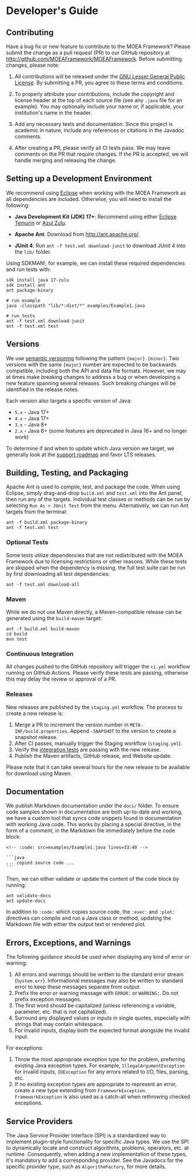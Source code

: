 # Developer's Guide

## Contributing

Have a bug fix or new feature to contribute to the MOEA Framework?  Please submit the change as a pull request (PR) to
our GitHub repository at http://github.com/MOEAFramework/MOEAFramework.  Before submitting changes, please note:

1. All contributions will be released under the [GNU Lesser General Public License](../META-INF/LGPL-LICENSE).  By
   submitting a PR, you agree to these terms and conditions.
   
2. To properly attribute your contributions, include the copyright and license header at the top of each source file
   (see any `.java` file for an example).  You may optionally include your name or, if applicable, your institution's
   name in the header.

3. Add any necessary tests and documentation.  Since this project is academic in nature, include any references or
   citations in the Javadoc comments.
   
4. After creating a PR, please verify all CI tests pass.  We may leave comments on the PR that require changes.  If the
   PR is accepted, we will handle merging and releasing the change.

## Setting up a Development Environment

We recommend using [Eclipse](http://eclipse.org/) when working with the MOEA Framework as all dependencies are included.
Otherwise, you will need to install the following:

* **Java Development Kit (JDK) 17+**: Recommend using either [Eclipse Temurin](https://adoptium.net/) or
  [Azul Zulu](https://www.azul.com/downloads/?package=jdk).

* **Apache Ant**: Download from http://ant.apache.org/.

* **JUnit 4**: Run `ant -f test.xml download-junit` to download JUnit 4 into the `lib/` folder.

Using SDKMAN!, for example, we can install these required dependencies and run tests with:

```
sdk install java 17-zulu
sdk install ant
ant package-binary

# run example
java -classpath "lib/*:dist/*" examples/Example1.java

# run tests
ant -f test.xml download-junit
ant -f test.xml test
```

## Versions

We use [semantic versioning](https://semver.org/) following the pattern `{major}.{minor}`.  Two versions with the
same `{major}` number are expected to be backwards compatible, including both the API and data file formats.  However,
we may at times make breaking changes to address a bug or when developing a new feature spanning several releases.
Such breaking changes will be identified in the release notes.

Each version also targets a specific version of Java:

* `5.x` - Java 17+
* `4.x` - Java 17+
* `3.x` - Java 8+
* `2.x` - Java 6+ (some features are deprecated in Java 16+ and no longer work)

To determine if and when to update which Java version we target, we generally look at the
[support roadmap](https://www.oracle.com/java/technologies/java-se-support-roadmap.html) and favor LTS releases.

## Building, Testing, and Packaging

Apache Ant is used to compile, test, and package the code.  When using Eclipse, simply drag-and-drop `build.xml` and
`test.xml` into the Ant panel, then run any of the targets.  Individual test classes or methods can be run
by selecting `Run As > JUnit Test` from the menu.  Alternatively, we can run Ant targets from the terminal:

```
ant -f build.xml package-binary
ant -f test.xml test
```

### Optional Tests

Some tests utilize dependencies that are not redistributed with the MOEA Framework due to licensing restrictions or
other reasons.  While these tests are skipped when the dependency is missing, the full test suite can be run by first
downloading all test dependencies:

```
ant -f test.xml download-all
```

### Maven

While we do not use Maven directly, a Maven-compatible release can be generated using the `build-maven` target:

```
ant -f build.xml build-maven
cd build
mvn test
```

### Continuous Integration

All changes pushed to the GitHub repository will trigger the `ci.yml` workflow running on GitHub Actions.  Please
verify these tests are passing, otherwise this may delay the review or approval of a PR.

### Releases

New releases are published by the `staging.yml` workflow.  The process to create a new release is:

1. Merge a PR to increment the version number in `META-INF/build.properties`.  Append `-SNAPSHOT` to the version to create
   a snapshot release.
2. After CI passes, manually trigger the Staging workflow (`staging.yml`).
3. Verify the [integration tests](https://github.com/MOEAFramework/IntegrationTests) are passing with the new release.
4. Publish the Maven artifacts, GitHub release, and Website update.

Please note that it can take several hours for the new release to be available for download using Maven.

## Documentation

We publish Markdown documentation under the `docs/` folder.  To ensure code samples shown in documentation are both
up-to-date and working, we have a custom tool that syncs code snippets found in documentation with working Java code.
This works by placing a special directive, in the form of a comment, in the Markdown file immediately before the code
block:

````
<!-- :code: src=examples/Example1.java lines=33:40 -->

```java
... copied source code ...
```
````

Then, we can either validate or update the content of the code block by running:

```
ant validate-docs
ant update-docs
```

In addition to `:code:` which copies source code, the `:exec:` and `:plot:` directives can compile and run a Java
class or method, updating the Markdown file with either the output text or rendered plot.

## Errors, Exceptions, and Warnings

The following guidance should be used when displaying any kind of error or warning:

1. All errors and warnings should be written to the standard error stream (`System.err`).  Informational messages may
   also be written to standard error to keep these messages separate from output.
2. Prefix the error or warning message with `ERROR:` or `WARNING:`.  Do not prefix exception messages.
3. The first word should be capitalized (unless referencing a variable, parameter, etc. that is not capitalized).
4. Surround any displayed values or inputs in single quotes, especially with strings that may contain whitespace.
5. For invalid inputs, display both the expected format alongside the invalid input.

For exceptions:

1. Throw the most appropriate exception type for the problem, preferring existing Java exception types.  For example,
   `IllegalArgumentException` for invalid inputs, `IOException` for any errors related to I/O, files, parsing, etc.
2. If no existing exception types are appropriate to represent an error, create a new type extending from
   `FrameworkException`.  `FrameworkException` is also used as a catch-all when rethrowing checked exceptions.

## Service Providers

The Java Service Provider Interface (SPI) is a standardized way to implement plugin-style functionality for specific
Java types.  We use the SPI to dynamically locate and construct algorithms, problems, operators, etc. at runtime.
Consequently, when adding a new implementation of these types, it's mandatory to add a corresponding provider.
See the Javadocs for the specific provider type, such as `AlgorithmFactory`, for more details.

